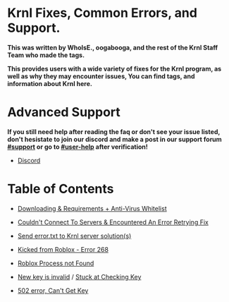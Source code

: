# Krnl Fixes, Common Errors, and Support.
**This was written by WhoIsE., oogabooga, and the rest of the Krnl Staff Team who made the tags.**

**This provides users with a wide variety of fixes for the Krnl program, as well as why they may encounter issues, You can find tags, and information about Krnl here.**

# Advanced Support
**If you still need help after reading the faq or don't see your issue listed, don't hesistate to join our discord and make a post in our support forum [#support](https://discord.com/channels/903380406743760947/1034883159541694655) or go to [#user-help](https://discord.com/channels/903380406743760947/988170895161962576) after verification!**
- [Discord](https://krnl.place/invite)

# Table of Contents
 - [Downloading & Requirements + Anti-Virus Whitelist](https://github.com/Krnl-staff/FAQ/blob/main/Set%20up%20KRNL.md)
 
 - [Couldn't Connect To Servers & Encountered An Error Retrying Fix](https://github.com/Krnl-staff/FAQ/blob/main/Injection/Connection_Error_Retrying_Error.md)
 
 - [Send error.txt to Krnl server solution(s)](https://github.com/Krnl-staff/FAQ/blob/main/Software/error_txt.md)
 
 - [Kicked from Roblox - Error 268](https://github.com/Krnl-staff/FAQ/blob/main/Injection/Kicked%20from%20Roblox%20-%20268.md)
 
 - [Roblox Process not Found](https://github.com/Krnl-staff/FAQ/blob/main/Software/Roblox%20process%20not%20found.md#roblox-process-not-found)
 
 - [New key is invalid](https://github.com/Krnl-staff/FAQ/blob/main/Key%20system/New%20key%20is%20incorrect.md#new-key-is-incorrect) / [Stuck at Checking Key](https://github.com/Krnl-staff/FAQ/blob/main/Key%20system/New%20key%20is%20incorrect.md#new-key-is-incorrect)
 
 - [502 error, Can't Get Key](https://github.com/Krnl-staff/FAQ/blob/main/Key%20system/502%20error.md)
 
 
